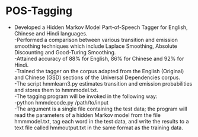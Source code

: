 # POS-Tagging
<ul>
  <li>
Developed a Hidden Markov Model Part-of-Speech Tagger for English, Chinese and Hindi languages.
  </li>
-Performed a comparison between various transition and emission smoothing techniques which include Laplace Smoothing, Absolute Discounting and Good-Turing Smoothing.<br/>
-Attained accuracy of 88% for English, 86% for Chinese and 92% for Hindi.<br/>
-Trained the tagger on the corpus adapted from the English (Original) and Chinese (GSD) sections of the Universal Dependencies corpus.
<br/>
-The script hmmlearn3.py estimates transition and emission probabilities and stores them to hmmmodel.txt.<br/>
-The tagging program will be invoked in the following way:<br/>
-python hmmdecode.py /path/to/input<br/>
-The argument is a single file containing the test data; the program will read the parameters of a hidden Markov model from the file hmmmodel.txt, tag each word in the test data, and write the results to a text file called hmmoutput.txt in the same format as the training data. <br/>
